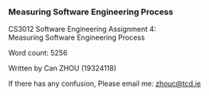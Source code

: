 ### Measuring Software Engineering Process
CS3012 Software Engineering Assignment 4:   
Measuring Software Engineering Process  

Word count: 5256  

Written by
Can ZHOU (19324118)

If there has any confusion, Please email me: zhouc@tcd.ie
